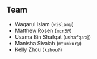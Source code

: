 ## Team
* Waqarul Islam (`wislam@`)
* Matthew Rosen (`mcr3@`)
* Usama Bin Shafqat (`ushafqat@`)
* Manisha Sivaiah (`mtumkur@`)
* Kelly Zhou (`kzhou@`)
